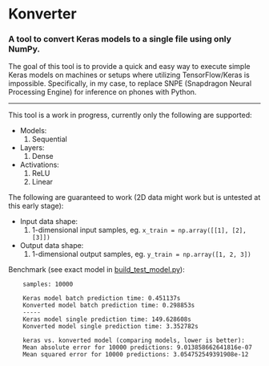 # Konverter
### A tool to convert Keras models to a single file using only NumPy.

The goal of this tool is to provide a quick and easy way to execute simple Keras models on machines or setups where utilizing TensorFlow/Keras is impossible. Specifically, in my case, to replace SNPE (Snapdragon Neural Processing Engine) for inference on phones with Python.

---
This tool is a work in progress, currently only the following are supported:

  - Models:
    1. Sequential
  - Layers:
    1. Dense
  - Activations:
    1. ReLU
    2. Linear

The following are guaranteed to work (2D data might work but is untested at this early stage):

  - Input data shape:
    1. 1-dimensional input samples, eg. `x_train = np.array([[1], [2], [3]])`
  - Output data shape:
    1. 1-dimensional output samples, eg. `y_train = np.array([1, 2, 3])`

Benchmark (see exact model in [build_test_model.py](0150ae6f22404521c9ff77f36a0047d7a95cbeb8/build_test_model.py)):
```
    samples: 10000

    Keras model batch prediction time: 0.451137s
    Konverted model batch prediction time: 0.298853s
    -----
    Keras model single prediction time: 149.628608s
    Konverted model single prediction time: 3.352782s
    
    keras vs. konverted model (comparing models, lower is better):
    Mean absolute error for 10000 predictions: 9.013858662641816e-07
    Mean squared error for 10000 predictions: 3.054752549391908e-12
```